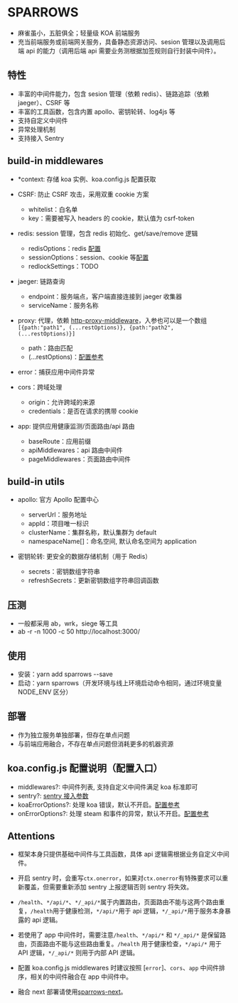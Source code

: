 # SPARROWS
- 麻雀虽小，五脏俱全；轻量级 KOA 前端服务
- 充当前端服务或前端网关服务，具备静态资源访问、sesion 管理以及调用后端 api 的能力（调用后端 api 需要业务测根据加签规则自行封装中间件）。

## 特性
- 丰富的中间件能力，包含 sesion 管理（依赖 redis）、链路追踪（依赖 jaeger）、CSRF 等
- 丰富的工具函数，包含内置 apollo、密钥轮转、log4js 等
- 支持自定义中间件
- 异常处理机制
- 支持接入 Sentry

## build-in middlewares
- \*context: 存储 koa 实例、koa.config.js 配置获取

- CSRF: 防止 CSRF 攻击，采用双重 cookie 方案

  - whitelist：白名单
  - key：需要被写入 headers 的 cookie，默认值为 csrf-token

- redis: session 管理，包含 redis 初始化、get/save/remove 逻辑

  - redisOptions：redis [配置](https://github.com/luin/ioredis/blob/v4/API.md#new-redisport-host-options)
  - sessionOptions：session、cookie 等[配置](https://github.com/koajs/generic-session#options)
  - redlockSettings：TODO

- jaeger: 链路查询

  - endpoint：服务端点，客户端直接连接到 jaeger 收集器
  - serviceName：服务名称

- proxy: 代理，依赖 [http-proxy-middleware](https://github.com/chimurai/http-proxy-middleware#readme)，入参也可以是一个数组`[{path:"path1", (...restOptions)}, {path:"path2", (...restOptions)}]`

  - path：路由匹配
  - (...restOptions)：[配置参考](https://github.com/chimurai/http-proxy-middleware#http-proxy-options)

- error：捕获应用中间件异常

- cors：跨域处理

  - origin：允许跨域的来源
  - credentials：是否在请求的携带 cookie

- app: 提供应用健康监测/页面路由/api 路由
  - baseRoute：应用前缀
  - apiMiddlewares：api 路由中间件
  - pageMiddlewares：页面路由中间件

## build-in utils
- apollo: 官方 Apollo 配置中心

  - serverUrl：服务地址
  - appId：项目唯一标识
  - clusterName：集群名称，默认集群为 default
  - namespaceName[]：命名空间, 默认命名空间为 application

- 密钥轮转: 更安全的数据存储机制（用于 Redis）
  - secrets：密钥数组字符串
  - refreshSecrets：更新密钥数组字符串回调函数

## 压测
- 一般都采用 ab，wrk，siege 等工具
- ab -r -n 1000 -c 50 http://localhost:3000/

## 使用
- 安装：yarn add sparrows --save
- 启动：yarn sparrows（开发环境与线上环境启动命令相同，通过环境变量 NODE_ENV 区分）

## 部署
- 作为独立服务单独部署，但存在单点问题
- 与前端应用融合，不存在单点问题但消耗更多的机器资源

## koa.config.js 配置说明（配置入口）
- middlewares?: 中间件列表, 支持自定义中间件满足 koa 标准即可
- sentry?: [sentry 接入参数](https://docs.sentry.io/platforms/node/)
- koaErrorOptions?: 处理 koa 错误，默认不开启。[配置参考](https://github.com/koajs/error?tab=readme-ov-file#options)
- onErrorOptions?: 处理 steam 和事件的异常，默认不开启。[配置参考](https://github.com/koajs/onerror#options)

## Attentions
- 框架本身只提供基础中间件与工具函数，具体 api 逻辑需根据业务自定义中间件。
- 开启 sentry 时，会重写`ctx.onerror`，如果对`ctx.onerror`有特殊要求可以重新覆盖，但需要重新添加 sentry 上报逻辑否则 sentry 将失效。
- `/health`、`*/api/*`、`*/_api/*`属于内置路由，页面路由不能与这两个路由重复，`/health`用于健康检测，`*/api/*`用于 api 逻辑，`*/_api/*`用于服务本身暴露的 api 逻辑。

- 若使用了 app 中间件时，需要注意`/health`、`*/api/*` 和 `*/_api/*` 是保留路由，页面路由不能与这些路由重复。`/health` 用于健康检查，`*/api/*` 用于 API 逻辑，`*/_api/*` 则用于内部 API 逻辑。
- 配置 koa.config.js middlewares 时建议按照 [`error`]、`cors`、`app` 中间件排序，相关的中间件融合在 app 中间件中。
- 融合 next 部署请使用[sparrows-next](https://github.com/vocoWone/sparrows-next)。
